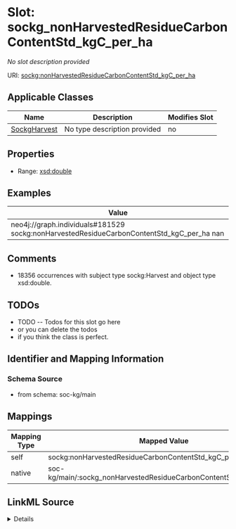 

# Slot: sockg_nonHarvestedResidueCarbonContentStd_kgC_per_ha


_No slot description provided_





URI: [sockg:nonHarvestedResidueCarbonContentStd_kgC_per_ha](http://www.semanticweb.org/sockg/ontologies/2024/0/soil-carbon-ontology/nonHarvestedResidueCarbonContentStd_kgC_per_ha)



<!-- no inheritance hierarchy -->





## Applicable Classes

| Name | Description | Modifies Slot |
| --- | --- | --- |
| [SockgHarvest](../classes/SockgHarvest.md) | No type description provided |  no  |







## Properties

* Range: [xsd:double](http://www.w3.org/2001/XMLSchema#double)






## Examples

| Value |
| --- |
| neo4j://graph.individuals#181529 sockg:nonHarvestedResidueCarbonContentStd_kgC_per_ha nan |

## Comments

* 18356 occurrences with subject type sockg:Harvest and object type xsd:double.

## TODOs

* TODO -- Todos for this slot go here
* or you can delete the todos
* if you think the class is perfect.

## Identifier and Mapping Information







### Schema Source


* from schema: soc-kg/main




## Mappings

| Mapping Type | Mapped Value |
| ---  | ---  |
| self | sockg:nonHarvestedResidueCarbonContentStd_kgC_per_ha |
| native | soc-kg/main/:sockg_nonHarvestedResidueCarbonContentStd_kgC_per_ha |




## LinkML Source

<details>
```yaml
name: sockg_nonHarvestedResidueCarbonContentStd_kgC_per_ha
description: No slot description provided
todos:
- TODO -- Todos for this slot go here
- or you can delete the todos
- if you think the class is perfect.
comments:
- 18356 occurrences with subject type sockg:Harvest and object type xsd:double.
examples:
- value: neo4j://graph.individuals#181529 sockg:nonHarvestedResidueCarbonContentStd_kgC_per_ha
    nan
from_schema: soc-kg/main
rank: 1000
slot_uri: sockg:nonHarvestedResidueCarbonContentStd_kgC_per_ha
alias: sockg_nonHarvestedResidueCarbonContentStd_kgC_per_ha
domain_of:
- sockg_Harvest
range: double

```
</details>